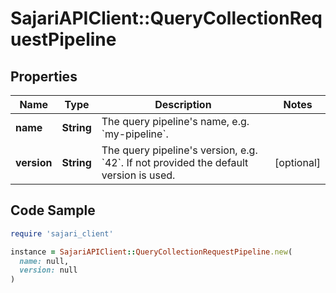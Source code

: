 # SajariAPIClient::QueryCollectionRequestPipeline

## Properties

| Name | Type | Description | Notes |
| ---- | ---- | ----------- | ----- |
| **name** | **String** | The query pipeline&#39;s name, e.g. &#x60;my-pipeline&#x60;. |  |
| **version** | **String** | The query pipeline&#39;s version, e.g. &#x60;42&#x60;.  If not provided the default version is used. | [optional] |

## Code Sample

```ruby
require 'sajari_client'

instance = SajariAPIClient::QueryCollectionRequestPipeline.new(
  name: null,
  version: null
)
```

